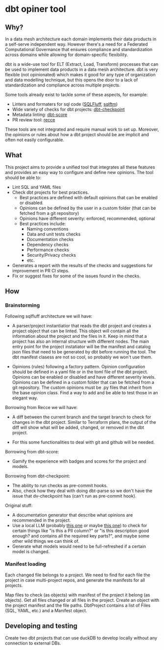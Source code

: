 # dbt opiner tool

## Why?

In a data mesh architecture each domain implements their data products in a self-serve independent way. However there's a need for a Federated Computational Governance that ensures compliance and standardization across domains while allowing for domain-specific flexibility.

dbt is a wide-use tool for ELT (Extract, Load, Transform) processes that can be used to implement data products in a data mesh architecture. dbt is very flexible (not opinionated) which makes it good for any type of organization and data modelling technique, but this opens the door to a lack of standardization and compliance across multiple projects.

Some tools already exist to tackle some of these aspects, for example:
- Linters and formaters for sql code ([SQLFluff](https://github.com/sqlfluff/sqlfluff/), [sqlftm](https://github.com/tconbeer/sqlfmt))
- Wide variety of checks for dbt projects: [dbt-checkpoint](https://github.com/dbt-checkpoint/dbt-checkpoint)
- Metadata linting: [dbt-score](https://dbt-score.picnic.tech/)
- PR review tool: [recce](https://github.com/datarecce/recce)

These tools are not integrated and require manual work to set up. Moreover, the opinions or rules about how a dbt project should be are implicit and often not easily configurable.

## What
This project aims to provide a unified tool that integrates all these features and provides an easy way to configure and define new opinions. The tool should be able to:
- Lint SQL and YAML files
- Check dbt projects for best practices. 
  - Best practices are defined with default opinions that can be enabled or disabled. 
  - Opinions can be defined by the user in a custom folder (that can be fetched from a git repository)
  - Opinions have different severity: enforced, recommended, optional
  - Best practices include:
    - Naming conventions
    - Data and unit tests checks
    - Documentation checks
    - Dependency checks
    - Performance checks
    - Security/Privacy checks
    - etc.
- Generates a report with the results of the checks and suggestions for improvement in PR CI steps.
- Fix or suggest fixes for some of the issues found in the checks.

## How

### Brainstorming

Following sqlfluff architecture we will have: 
- A parser/project instantiatior that reads the dbt project and creates a project object that can be linted. This object will contain all the information about the project and the files in it. Keep in mind that a project has also an internal structure with different nodes. The main entry point for the project instatiator will be the manifest and catalog json files that need to be generated by dbt before running the tool. The dbt manifest clasess are not so cool, so probably we won't use them.

- Opinions (rules) following a factory pattern. Opinion configuration should be defined in a yaml file or in the toml file of the dbt project. Opinions can be enabled or disabled and have different severity levels. Opinions can be defined in a custom folder that can be fetched from a git repository. The custom opinions must be .py files that inherit from the base opinion class. Find a way to add and be able to test those in an elegant way.

Borrowing from Recce we will have:
- A diff between the current branch and the target branch to check for changes in the dbt project. Similar to Terraform plans, the output of the diff will show what will be added, changed, or removed in the dbt project.

- For this some functionalities to deal with git and github will be needed.

Borrowing from dbt-score:
- Gamify the experience with badges and scores for the project and models.

Borrowing from dbt-checkpoint:
- The ability to run checks as pre-commit hooks.
- Also, check how they deal with doing dbt-parse so we don't have the issue that dv-checkpoint has (can't run as pre-commit hook).

Original stuff:

- A documentation generator that describe what opinions are recommended in the project.
- Use a local LLM (probably [this one](https://huggingface.co/meta-llama/Meta-Llama-3-8B-Instruct) or maybe [this one](https://huggingface.co/docs/transformers/v4.42.0/model_doc/mistral)) to check for certain things like "is this a PII column?" or "is this description good enough? and contains all the required key parts?", and maybe some other wild things we can think of.
- Generate what models would need to be full-refreshed if a certain model is changed.


### Manifest loading
Each changed file belongs to a project. We need to find for each file the project in case multi-project repos, and generate the manifests for all projects.

Map files to check (as objects) with manifest of the project it belong (as objects).
Get all files changed or all files in the project. Create an object with the project manifest and the file paths. 
DbtProject contains a list of Files (SQL, YAML, etc.) and a Manifest object.


## Developing and testing
Create two dbt projects that can use duckDB to develop locally without any connection to external DBs.
